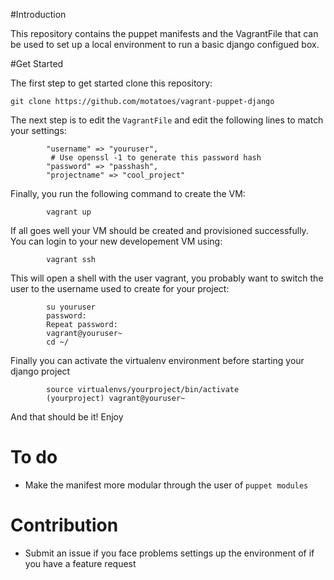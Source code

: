 #Introduction

This repository contains the puppet manifests and the VagrantFile that can be used to set up a local environment to run a basic django configued box.  

#Get Started

The first step to get started clone this repository:

`git clone https://github.com/motatoes/vagrant-puppet-django`

The next step is to edit the `VagrantFile` and edit the following lines to match your settings:

```
        "username" => "youruser",
         # Use openssl -1 to generate this password hash
        "password" => "passhash",
        "projectname" => "cool_project"
```

Finally, you run the following command to create the VM:

```
        vagrant up
```


If all goes well your VM should be created and provisioned successfully. You can login to your new developement VM using:

```
        vagrant ssh
```

This will open a shell with the user vagrant, you probably want to switch the user to the username used to create for your project:

```
        su youruser
        password:
        Repeat password:
        vagrant@youruser~ 
        cd ~/
```

Finally you can activate the virtualenv environment before starting your django project

```
        source virtualenvs/yourproject/bin/activate
        (yourproject) vagrant@youruser~
```


And that should be it! Enjoy


# To do
- Make the manifest more modular through the user of `puppet modules`

# Contribution

- Submit an issue if you face problems settings up the environment of if you have a feature request
